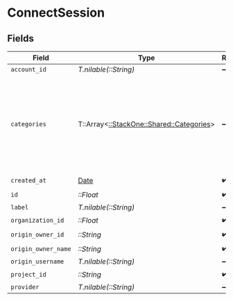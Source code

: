 # ConnectSession


## Fields

| Field                                                                                        | Type                                                                                         | Required                                                                                     | Description                                                                                  | Example                                                                                      |
| -------------------------------------------------------------------------------------------- | -------------------------------------------------------------------------------------------- | -------------------------------------------------------------------------------------------- | -------------------------------------------------------------------------------------------- | -------------------------------------------------------------------------------------------- |
| `account_id`                                                                                 | *T.nilable(::String)*                                                                        | :heavy_minus_sign:                                                                           | N/A                                                                                          |                                                                                              |
| `categories`                                                                                 | T::Array<[::StackOne::Shared::Categories](../../models/shared/categories.md)>                | :heavy_minus_sign:                                                                           | N/A                                                                                          | [<br/>"ats",<br/>"hris",<br/>"hrisLegacy",<br/>"crm",<br/>"iam",<br/>"marketing",<br/>"lms",<br/>"stackOne",<br/>"fileStorage"<br/>] |
| `created_at`                                                                                 | [Date](https://ruby-doc.org/stdlib-2.6.1/libdoc/date/rdoc/Date.html)                         | :heavy_check_mark:                                                                           | N/A                                                                                          |                                                                                              |
| `id`                                                                                         | *::Float*                                                                                    | :heavy_check_mark:                                                                           | N/A                                                                                          |                                                                                              |
| `label`                                                                                      | *T.nilable(::String)*                                                                        | :heavy_minus_sign:                                                                           | N/A                                                                                          |                                                                                              |
| `organization_id`                                                                            | *::Float*                                                                                    | :heavy_check_mark:                                                                           | N/A                                                                                          |                                                                                              |
| `origin_owner_id`                                                                            | *::String*                                                                                   | :heavy_check_mark:                                                                           | N/A                                                                                          |                                                                                              |
| `origin_owner_name`                                                                          | *::String*                                                                                   | :heavy_check_mark:                                                                           | N/A                                                                                          |                                                                                              |
| `origin_username`                                                                            | *T.nilable(::String)*                                                                        | :heavy_minus_sign:                                                                           | N/A                                                                                          |                                                                                              |
| `project_id`                                                                                 | *::String*                                                                                   | :heavy_check_mark:                                                                           | N/A                                                                                          |                                                                                              |
| `provider`                                                                                   | *T.nilable(::String)*                                                                        | :heavy_minus_sign:                                                                           | N/A                                                                                          |                                                                                              |